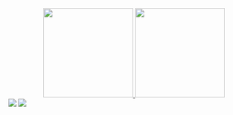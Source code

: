 <div align="center">
  <a href="https://github.com/thallescarvalh0">
    <img height="180em" src="https://github-readme-stats.vercel.app/api?username=thallescarvalh0&show_icons=true&theme=apprentice&include_all_commits=true&count_private=true"/>
  <img height="180em" src="https://github-readme-stats.vercel.app/api/top-langs/?username=thallescarvalh0&layout=compact&langs_count=7&theme=apprentice"/>
</div>
  
<div> 
  <a href="https://www.linkedin.com/in/thallescarvalho" target="_blank"><img src="https://img.shields.io/badge/-LinkedIn-%230077B5?style=for-the-badge&logo=linkedin&logoColor=white" target="_blank"></a> 
  <a href = "mailto:thallescarvalhoferreira@gmail.com"><img src="https://img.shields.io/badge/-Gmail-%23333?style=for-the-badge&logo=gmail&logoColor=white" target="_blank"></a>
</div>
